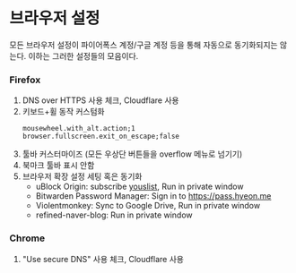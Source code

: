 브라우저 설정
========
모든 브라우저 설정이 파이어폭스 계정/구글 계정 등을 통해 자동으로 동기화되지는 않는다.
이하는 그러한 설정들의 모음이다.

### Firefox
1.  DNS over HTTPS 사용 체크, Cloudflare 사용
2.  키보드+휠 동작 커스텀화
    ```
    mousewheel.with_alt.action;1
    browser.fullscreen.exit_on_escape;false
    ```
3.  툴바 커스터마이즈 (모든 우상단 버튼들을 overflow 메뉴로 넘기기)
4.  북마크 툴바 표시 안함
5.  브라우저 확장 설정 세팅 혹은 동기화
    - uBlock Origin: subscribe [youslist], Run in private window
    - Bitwarden Password Manager: Sign in to <https://pass.hyeon.me>
    - Violentmonkey: Sync to Google Drive, Run in private window
    - refined-naver-blog: Run in private window

[youslist]: https://github.com/yous/YousList

### Chrome
1.  "Use secure DNS" 사용 체크, Cloudflare 사용
